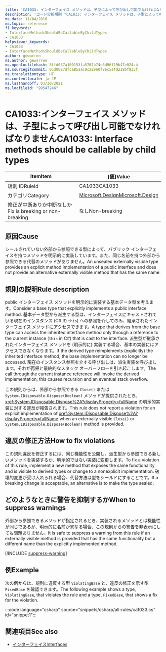 ```yaml
---
title: 'CA1033: インターフェイス メソッドは、子型によって呼び出し可能でなければなりません (コード分析)'
description: 'コード分析規則 "CA1033: インターフェイス メソッドは、子型によって呼び出し可能でなければなりません" について説明します'
ms.date: 11/04/2016
ms.topic: reference
f1_keywords:
- InterfaceMethodsShouldBeCallableByChildTypes
- CA1033
helpviewer_keywords:
- CA1033
- InterfaceMethodsShouldBeCallableByChildTypes
author: gewarren
ms.author: gewarren
ms.openlocfilehash: 3ffd037a109153fa5767b74c6d96f19b47e024cb
ms.sourcegitcommit: 05d0087dfca85aac9ca2960f86c5efd218bf833f
ms.translationtype: HT
ms.contentlocale: ja-JP
ms.lasthandoff: 03/30/2021
ms.locfileid: "99547246"
---
```

# <a name="ca1033-interface-methods-should-be-callable-by-child-types"></a><span data-ttu-id="be41b-103">CA1033:インターフェイス メソッドは、子型によって呼び出し可能でなければなりません</span><span class="sxs-lookup"><span data-stu-id="be41b-103">CA1033: Interface methods should be callable by child types</span></span>

| <span data-ttu-id="be41b-104">Item</span><span class="sxs-lookup"><span data-stu-id="be41b-104">Item</span></span>                                     | <span data-ttu-id="be41b-105">[値]</span><span class="sxs-lookup"><span data-stu-id="be41b-105">Value</span></span>            |
|------------------------------------------|------------------|
| <span data-ttu-id="be41b-106">規則 ID</span><span class="sxs-lookup"><span data-stu-id="be41b-106">RuleId</span></span>                                   | <span data-ttu-id="be41b-107">CA1033</span><span class="sxs-lookup"><span data-stu-id="be41b-107">CA1033</span></span>           |
| <span data-ttu-id="be41b-108">カテゴリ</span><span class="sxs-lookup"><span data-stu-id="be41b-108">Category</span></span>                                 | [<span data-ttu-id="be41b-109">Microsoft.Design</span><span class="sxs-lookup"><span data-stu-id="be41b-109">Microsoft.Design</span></span>](design-warnings.md) |
| <span data-ttu-id="be41b-110">修正が中断ありか中断なしか</span><span class="sxs-lookup"><span data-stu-id="be41b-110">Fix is breaking or non-breaking</span></span> | <span data-ttu-id="be41b-111">なし</span><span class="sxs-lookup"><span data-stu-id="be41b-111">Non-breaking</span></span>     |

## <a name="cause"></a><span data-ttu-id="be41b-112">原因</span><span class="sxs-lookup"><span data-stu-id="be41b-112">Cause</span></span>

<span data-ttu-id="be41b-113">シールされていない外部から参照できる型によって、パブリック インターフェイスを持つメソッドを明示的に実装しています。また、同じ名前を持つ外部から参照できる代替のメソッドがありません。</span><span class="sxs-lookup"><span data-stu-id="be41b-113">An unsealed externally visible type provides an explicit method implementation of a public interface and does not provide an alternative externally visible method that has the same name.</span></span>

## <a name="rule-description"></a><span data-ttu-id="be41b-114">規則の説明</span><span class="sxs-lookup"><span data-stu-id="be41b-114">Rule description</span></span>

<span data-ttu-id="be41b-115">public インターフェイス メソッドを明示的に実装する基本データ型を考えます。</span><span class="sxs-lookup"><span data-stu-id="be41b-115">Consider a base type that explicitly implements a public interface method.</span></span> <span data-ttu-id="be41b-116">基本データ型から派生する型は、インターフェイスにキャストされている現在のインスタンス (C# の `this`) への参照を介してのみ、継承されたインターフェイス メソッドにアクセスできます。</span><span class="sxs-lookup"><span data-stu-id="be41b-116">A type that derives from the base type can access the inherited interface method only through a reference to the current instance (`this` in C#) that is cast to the interface.</span></span> <span data-ttu-id="be41b-117">派生型が継承されたインターフェイス メソッドを (明示的に) 実装する場合、基本の実装にはアクセスできなくなります。</span><span class="sxs-lookup"><span data-stu-id="be41b-117">If the derived type reimplements (explicitly) the inherited interface method, the base implementation can no longer be accessed.</span></span> <span data-ttu-id="be41b-118">現在のインスタンス参照を介する呼び出しは、派生実装を呼び出します。それが再帰と最終的なスタック オーバーフローを引き起こします。</span><span class="sxs-lookup"><span data-stu-id="be41b-118">The call through the current instance reference will invoke the derived implementation; this causes recursion and an eventual stack overflow.</span></span>

<span data-ttu-id="be41b-119">この規則からは、外部から参照できる `Close()` または `System.IDisposable.Dispose(Boolean)` メソッドが提供されたとき、<xref:System.IDisposable.Dispose%2A?displayProperty=fullName> の明示的実装に対する違反が報告されます。</span><span class="sxs-lookup"><span data-stu-id="be41b-119">This rule does not report a violation for an explicit implementation of <xref:System.IDisposable.Dispose%2A?displayProperty=fullName> when an externally visible `Close()` or `System.IDisposable.Dispose(Boolean)` method is provided.</span></span>

## <a name="how-to-fix-violations"></a><span data-ttu-id="be41b-120">違反の修正方法</span><span class="sxs-lookup"><span data-stu-id="be41b-120">How to fix violations</span></span>

<span data-ttu-id="be41b-121">この規則違反を修正するには、同じ機能性を公開し、派生型から参照できる新しいメソッドを実装するか、明示的ではない実装に変更します。</span><span class="sxs-lookup"><span data-stu-id="be41b-121">To fix a violation of this rule, implement a new method that exposes the same functionality and is visible to derived types or change to a nonexplicit implementation.</span></span> <span data-ttu-id="be41b-122">破壊的変更が受け入れられる場合、代替方法は型をシールドにすることです。</span><span class="sxs-lookup"><span data-stu-id="be41b-122">If a breaking change is acceptable, an alternative is to make the type sealed.</span></span>

## <a name="when-to-suppress-warnings"></a><span data-ttu-id="be41b-123">どのようなときに警告を抑制するか</span><span class="sxs-lookup"><span data-stu-id="be41b-123">When to suppress warnings</span></span>

<span data-ttu-id="be41b-124">外部から参照できるメソッドが指定されるとき、実装されるメソッドとは機能性が同じであるが、明示的に名前が異なる場合、この規則からの警告を非表示にしても問題ありません。</span><span class="sxs-lookup"><span data-stu-id="be41b-124">It is safe to suppress a warning from this rule if an externally visible method is provided that has the same functionality but a different name than the explicitly implemented method.</span></span>

[!INCLUDE [suppress-warning](../../../../includes/code-analysis/suppress-warning.md)]

## <a name="example"></a><span data-ttu-id="be41b-125">例</span><span class="sxs-lookup"><span data-stu-id="be41b-125">Example</span></span>

<span data-ttu-id="be41b-126">次の例からは、規則に違反する型 `ViolatingBase` と、違反の修正を示す型 `FixedBase` を確認できます。</span><span class="sxs-lookup"><span data-stu-id="be41b-126">The following example shows a type, `ViolatingBase`, that violates the rule and a type, `FixedBase`, that shows a fix for the violation.</span></span>

:::code language="csharp" source="snippets/csharp/all-rules/ca1033.cs" id="snippet1":::

## <a name="see-also"></a><span data-ttu-id="be41b-127">関連項目</span><span class="sxs-lookup"><span data-stu-id="be41b-127">See also</span></span>

- [<span data-ttu-id="be41b-128">インターフェイス</span><span class="sxs-lookup"><span data-stu-id="be41b-128">Interfaces</span></span>](../../../csharp/programming-guide/interfaces/index.md)
